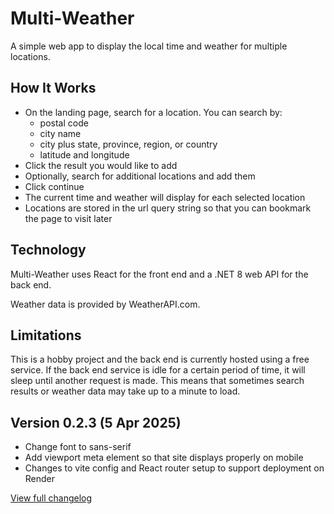 # Multi-Weather

A simple web app to display the local time and weather for multiple locations.

## How It Works

- On the landing page, search for a location. You can search by:
    - postal code
    - city name
    - city plus state, province, region, or country
    - latitude and longitude
- Click the result you would like to add
- Optionally, search for additional locations and add them
- Click continue
- The current time and weather will display for each selected location
- Locations are stored in the url query string so that you can bookmark the page to visit later

## Technology

Multi-Weather uses React for the front end and a .NET 8 web API for the back end.

Weather data is provided by WeatherAPI.com.

## Limitations

This is a hobby project and the back end is currently hosted using a free service. If the back end service is idle for a certain period of time, it will sleep until another request is made. This means that sometimes search results or weather data may take up to a minute to load.

## Version 0.2.3 (5 Apr 2025)

- Change font to sans-serif
- Add viewport meta element so that site displays properly on mobile
- Changes to vite config and React router setup to support deployment on Render

[View full changelog](CHANGELOG.md)
